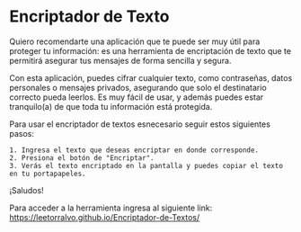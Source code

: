 # Encriptador de Texto 


Quiero recomendarte una aplicación que te puede ser muy útil para proteger tu información: es una herramienta de encriptación de texto que te permitirá asegurar tus mensajes de forma sencilla y segura.

Con esta aplicación, puedes cifrar cualquier texto, como contraseñas, datos personales o mensajes privados, asegurando que solo el destinatario correcto pueda leerlos. Es muy fácil de usar, y además puedes estar tranquilo(a) de que toda tu información está protegida.

Para usar el encriptador de textos esnecesario seguir estos siguientes pasos:

    1. Ingresa el texto que deseas encriptar en donde corresponde.
    2. Presiona el botón de "Encriptar".
    3. Verás el texto encriptado en la pantalla y puedes copiar el texto en tu portapapeles.


¡Saludos!

Para acceder a la herramienta ingresa al siguiente link: https://leetorralvo.github.io/Encriptador-de-Textos/
